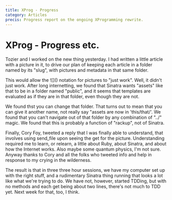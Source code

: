 ```yaml
---
title: XProg - Progress
category: Articles
precis: Progress report on the ongoing XProgramming rewrite.
---
```


#  XProg - Progress etc. 

Tozier and I worked on the new thing yesterday. I had written a little article with a picture in it, to drive our plan of keeping each article in a folder named by its "slug", with pictures and metadata in that same folder. 

This would allow the \!\[\]\(\) notation for pictures to "just work".  Well, it didn't just work. After long internetting, we found that Sinatra wants "assets" like that to be in a folder named "public", and it seems that templates are evaluated as if they are in that folder, even though they are not. 

We found thst you can change that folder. That turns out to mean that you can give it another name, not really say "assets are now in 'this/that/'.  We found that you can't navigate out of that folder by any combination of "../" magic. We found that this is probably a function of "rackup", not of Sinatra.

Finally, Cory Foy, tweeted a reply that I was finally able to understand, that involves using send_file upon seeing the get for the picture. Understanding required me to learn, or relearn, a little about Ruby, about Sinatra, and about how the Internet works. Also maybe some quantum physics, I'm not sure. Anyway thanks to Cory and all the folks who tweeted info and help in response to my crying in the wilderness.

The result is that in three three hour sessions, we have my computer set up with the right stuff, and a rudimentary Sinatra thing running that looks a lot like what we're trying to do. We have not, however, started TDDing, but with no methods and each get being about two lines, there's not much to TDD yet. Next week for that, too, I think.